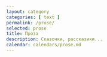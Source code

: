 ```yaml
---
layout: category
categories: [ text ]
permalink: /prose/
selected: prose
title: Проза
description: Сказочки, рассказики...
calendar: calendars/prose.md
---
```

